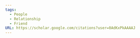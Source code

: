 ```yaml
---
tags:
  - People
  - Relationship
  - Friend
URL: https://scholar.google.com/citations?user=0AdKxPkAAAAJ
---
```

